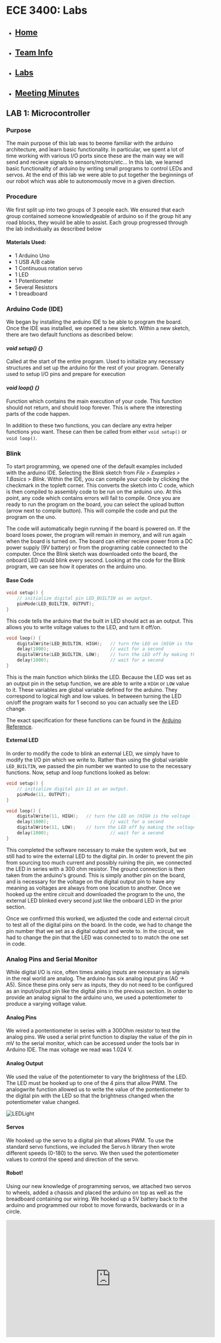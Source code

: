 # ECE 3400: Labs
* ## [Home](./index.md)
* ## [Team Info](./info.md)
* ## [Labs](./labs.md)
* ## [Meeting Minutes](./minutes.md)



## LAB 1: Microcontroller

### Purpose

The main purpose of this lab was to beome familiar with the arduino architecture, and
learn basic functionality. In particular, we spent a lot of time working with various I/O ports since
these are the main way we will send and recieve signals to sensors/motors/etc...
In this lab, we learned basic functionality of arduino by writing small programs to control LEDs and servos. 
At the end of this lab we were able to put together the beginnings of our robot which was able to autonomously move in a given direction. 

### Procedure

We first split up into two groups of 3 people each. We ensured that each group contained someone knowledgeable
of arduino so if the group hit any road blocks, they would be able to assist. Each group progressed through the
lab individually as described below

#### Materials Used:
* 1 Arduino Uno
* 1 USB A/B cable
* 1 Continuous rotation servo
* 1 LED 
* 1 Potentiometer
* Several Resistors
* 1 breadboard

### Arduino Code (IDE)

We began by installing the arduino IDE to be able to program the board. Once the IDE was installed,
we opened a new sketch. Within a new sketch, there are two default functions as described below:

#### _**void setup() {}**_
Called at the start of the entire program. Used to initialize any necessary structures
and set up the arduino for the rest of your program. Generally used to setup I/O pins and prepare
for execution

#### _**void loop() {}**_
Function which contains the main execution of your code. This function should not return, and should
loop forever. This is where the interesting parts of the code happen.

In addition to these two functions, you can declare any extra helper functions you want. These can then be
called from either ```void setup()``` or ```void loop()```.

### Blink

To start programming, we opened one of the default examples included with the arduino IDE. Selecting the
Blink sketch from _File > Examples > 1.Basics > Blink_. Within the IDE, you can compile your code by clicking the
checkmark in the topleft corner. This converts the sketch into C code, which is then compiled to assembly code to be run
on the arduino uno. At this point, any code which contains errors will fail to compile. Once you are ready to run the program
on the board, you can select the upload button (arrow next to compile button). This will compile the code and put the program
on the uno.

The code will automatically begin running if the board is powered on. If the board loses power, the program will remain in
memory, and will run again when the board is turned on. The board can either recieve power from a DC power supply (9V battery) or
from the programing cable connected to the computer. Once the Blink sketch was downloaded onto the board, the onboard LED would
blink every second. Looking at the code for the Blink program, we can see how it operates on the arduino uno.

#### Base Code

```c
void setup() {
    // initialize digital pin LED_BUILTIN as an output.
    pinMode(LED_BUILTIN, OUTPUT);
}
```
This code tells the arduino that the built in LED should act as an output. This allows you to write voltage values to the LED,
and turn it off/on.
```c
void loop() {
    digitalWrite(LED_BUILTIN, HIGH);   // turn the LED on (HIGH is the voltage level)
    delay(1000);                       // wait for a second
    digitalWrite(LED_BUILTIN, LOW);    // turn the LED off by making the voltage LOW
    delay(1000);                       // wait for a second
}
```
This is the main function which blinks the LED. Because the LED was set as an output pin in the setup function, we are able to write
a ```HIGH``` or ```LOW``` value to it. These variables are global variable defined for the arduino. They correspond to logical high and
low values. In betweeen turning the LED on/off the program waits for 1 second so you can actually see the LED change.

The exact specification for these functions can be found in the [Arduino Reference](https://www.arduino.cc/en/Reference/HomePage).

#### External LED

In order to modify the code to blink an external LED, we simply have to modify the I/O pin which we write to. Rather than using
the global variable ```LED_BUILTIN```, we passed the pin number we wanted to use to the necessary functions. Now, setup and loop
functions looked as below:

```c
void setup() {
    // initialize digital pin 11 as an output.
    pinMode(11, OUTPUT);
}

void loop() {
    digitalWrite(11, HIGH);   // turn the LED on (HIGH is the voltage level)
    delay(1000);                       // wait for a second
    digitalWrite(11, LOW);    // turn the LED off by making the voltage LOW
    delay(1000);                       // wait for a second
}
```

This completed the software necessary to make the system work, but we still had to wire the external LED to the digital pin. In order to prevent the pin
from sourcing too much current and possibly ruining the pin, we connected the LED in series with a 300 ohm resistor. The ground connection is then
taken from the arduino's ground. This is simply another pin on the board, and is necessary for the voltage on the digital output pin to have any meaning as
voltages are always from one location to another. Once we hooked up the entire circuit and downloaded the program to the uno, the external LED blinked every
second just like the onboard LED in the prior section.

Once we confirmed this worked, we adjusted the code and external circuit to test all of the digital pins on the board. In the code, we had to change
the pin number that we set as a digital output and wrote to. In the circuit, we had to change the pin that the LED was connected to to match the one set
in code.

### Analog Pins and Serial Monitor

While digital I/O is nice, often times analog inputs are necessary as signals in the real world are analog. The arduino has six analog input
pins (A0 -> A5). Since these pins only serv as inputs, they do not need to be configured as an input/output pin like the digital pins in the previous section.
In order to provide an analog signal to the arduino uno, we used a potentiometer to produce a varying voltage value.

#### Analog Pins

We wired a pontentiometer in series with a 300Ohm resistor to test the analog pins. We used a serial print function to display the value of the pin in mV to the serial monitor, which can be accessed under the tools bar in Arduino IDE. The max voltage we read was 1.024 V.

#### Analog Output

We used the value of the potentiometer to vary the brightness of the LED. The LED must be hooked up to one of the 4 pins that allow PWM. The analogwrite function allowed us to write the value of the pontentiometer to the digital pin with the LED so that the brightness changed when the potentiometer value changed.

![LEDLight](./assets/images/LEDLight.jpg)

#### Servos 

We hooked up the servo to a digital pin that allows PWM. To use the standard servo functions, we included the Servo.h library then wrote different speeds (0-180) to the servo. We then used the potentiometer values to control the speed and direction of the servo. 

#### Robot!

Using our new knowledge of programming servos, we attached two servos to wheels, added a chassis and placed the arduino on top as well as the breadboard containing our wiring. We hooked up a 5V battery back to the arduino and programmed our robot to move forwards, backwards or in a circle. 

<iframe width="560" height="315"
src="https://www.youtube.com/embed/onVxR9bHQKk?rel=0"
frameborder="0" allowfullscreen>
</iframe>

